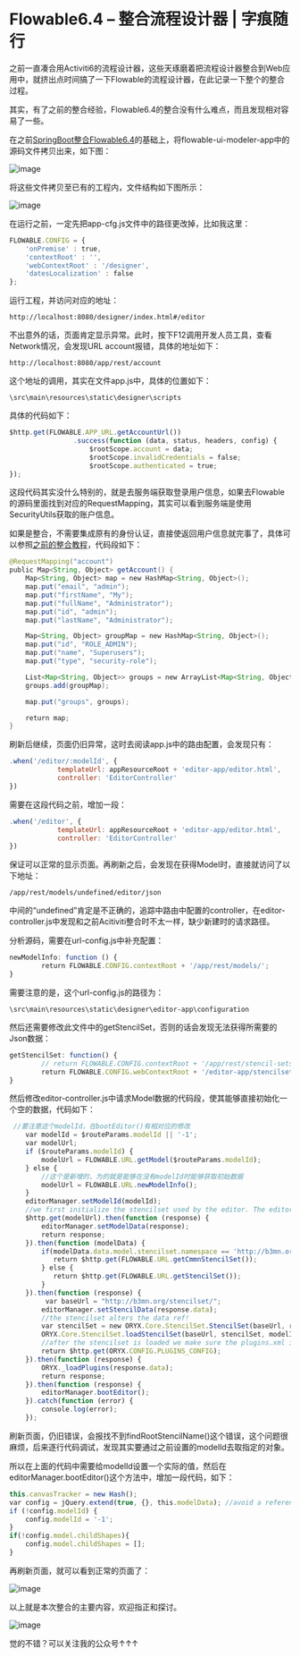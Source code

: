 # Flowable6.4 – 整合流程设计器 | 字痕随行
之前一直凑合用Activiti6的流程设计器，这些天琢磨着把流程设计器整合到Web应用中，就挤出点时间搞了一下Flowable的流程设计器，在此记录一下整个的整合过程。  

其实，有了之前的整合经验，Flowable6.4的整合没有什么难点，而且发现相对容易了一些。

在之前[S](http://mp.weixin.qq.com/s?__biz=MzI3NTE2NzczMQ==&mid=2650045992&idx=1&sn=1bbab46a2f3647e06ea1c4e32886f737&chksm=f3083eb4c47fb7a23e82a2e2b792832a830322af2e51136c1c1fbe2f066f7f152cd644696bb5&scene=21#wechat_redirect)[pringBoot整合Flowable6.4](http://www.blackzs.com/archives/1523)的基础上，将flowable-ui-modeler-app中的源码文件拷贝出来，如下图：

![image](../../images/Flowable6–整合流程设计器/4254836628fb466c4868d1eded54119b.jpg)

将这些文件拷贝至已有的工程内，文件结构如下图所示：

![image](../../images/Flowable6–整合流程设计器/0cc2e94d9c3f31fbe781a90a55022bf1.jpg)

在运行之前，一定先把app-cfg.js文件中的路径更改掉，比如我这里：

```javascript
FLOWABLE.CONFIG = {
    'onPremise' : true,
    'contextRoot' : '',
    'webContextRoot' : '/designer',
    'datesLocalization' : false
};

```
运行工程，并访问对应的地址：

```Plain Text
http://localhost:8080/designer/index.html#/editor

```
不出意外的话，页面肯定显示异常。此时，按下F12调用开发人员工具，查看Network情况，会发现URL account报错，具体的地址如下：

```Plain Text
http://localhost:8080/app/rest/account

```
这个地址的调用，其实在文件app.js中，具体的位置如下：

```Plain Text
\src\main\resources\static\designer\scripts

```
具体的代码如下：

```javascript
$http.get(FLOWABLE.APP_URL.getAccountUrl())
                .success(function (data, status, headers, config) {
                    $rootScope.account = data;
                    $rootScope.invalidCredentials = false;
                    $rootScope.authenticated = true;
});

```
这段代码其实没什么特别的，就是去服务端获取登录用户信息，如果去Flowable的源码里面找到对应的RequestMapping，其实可以看到服务端是使用SecurityUtils获取的账户信息。

如果是整合，不需要集成原有的身份认证，直接使返回用户信息就完事了，具体可以参照[之前的整合教程](http://www.blackzs.com/archives/1217)，代码段如下：

```java
@RequestMapping("account")
public Map<String, Object> getAccount() {
    Map<String, Object> map = new HashMap<String, Object>();
    map.put("email", "admin");
    map.put("firstName", "My");
    map.put("fullName", "Administrator");
    map.put("id", "admin");
    map.put("lastName", "Administrator");

    Map<String, Object> groupMap = new HashMap<String, Object>();
    map.put("id", "ROLE_ADMIN");
    map.put("name", "Superusers");
    map.put("type", "security-role");

    List<Map<String, Object>> groups = new ArrayList<Map<String, Object>>();
    groups.add(groupMap);

    map.put("groups", groups);

    return map;
}

```
刷新后继续，页面仍旧异常，这时去阅读app.js中的路由配置，会发现只有：

```javascript
.when('/editor/:modelId', {
            templateUrl: appResourceRoot + 'editor-app/editor.html',
            controller: 'EditorController'
})

```
需要在这段代码之前，增加一段：

```javascript
.when('/editor', {
            templateUrl: appResourceRoot + 'editor-app/editor.html',
            controller: 'EditorController'
})

```
保证可以正常的显示页面。再刷新之后，会发现在获得Model时，直接就访问了以下地址：

```Plain Text
/app/rest/models/undefined/editor/json

```
中间的“undefined”肯定是不正确的，追踪中路由中配置的controller，在editor-controller.js中发现和之前Acitiviti整合时不太一样，缺少新建时的请求路径。

分析源码，需要在url-config.js中补充配置：

```javascript
newModelInfo: function () {
        return FLOWABLE.CONFIG.contextRoot + '/app/rest/models/';
}

```
需要注意的是，这个url-config.js的路径为：

```Plain Text
\src\main\resources\static\designer\editor-app\configuration

```
然后还需要修改此文件中的getStencilSet，否则的话会发现无法获得所需要的Json数据：

```javascript
getStencilSet: function() {
        // return FLOWABLE.CONFIG.contextRoot + '/app/rest/stencil-sets/editor?version=' + Date.now();
        return FLOWABLE.CONFIG.webContextRoot + '/editor-app/stencilset.json';
}

```
然后修改editor-controller.js中请求Model数据的代码段，使其能够直接初始化一个空的数据，代码如下：

```javascript
 //要注意这个modelId，在bootEditor()有相对应的修改
    var modelId = $routeParams.modelId || '-1';
    var modelUrl;
    if ($routeParams.modelId) {
        modelUrl = FLOWABLE.URL.getModel($routeParams.modelId);
    } else {
        //这个是新增的，为的就是能够在没有modelId时能够获取初始数据
        modelUrl = FLOWABLE.URL.newModelInfo();
    }
    editorManager.setModelId(modelId);
    //we first initialize the stencilset used by the editor. The editorId is always the modelId.
    $http.get(modelUrl).then(function (response) {
        editorManager.setModelData(response);
        return response;
    }).then(function (modelData) {
        if(modelData.data.model.stencilset.namespace == 'http://b3mn.org/stencilset/cmmn1.1#') {
           return $http.get(FLOWABLE.URL.getCmmnStencilSet());
        } else {
           return $http.get(FLOWABLE.URL.getStencilSet());
        }
    }).then(function (response) {
         var baseUrl = "http://b3mn.org/stencilset/";
        editorManager.setStencilData(response.data);
        //the stencilset alters the data ref!
        var stencilSet = new ORYX.Core.StencilSet.StencilSet(baseUrl, response.data);
        ORYX.Core.StencilSet.loadStencilSet(baseUrl, stencilSet, modelId);
        //after the stencilset is loaded we make sure the plugins.xml is loaded.
        return $http.get(ORYX.CONFIG.PLUGINS_CONFIG);
    }).then(function (response) {
        ORYX._loadPlugins(response.data);
        return response;
    }).then(function (response) {
        editorManager.bootEditor();
    }).catch(function (error) {
        console.log(error);
    });

```
刷新页面，仍旧错误，会报找不到findRootStencilName()这个错误，这个问题很麻烦，后来逐行代码调试，发现其实要通过之前设置的modelId去取指定的对象。

所以在上面的代码中需要给modelId设置一个实际的值，然后在editorManager.bootEditor()这个方法中，增加一段代码，如下：

```javascript
this.canvasTracker = new Hash();
var config = jQuery.extend(true, {}, this.modelData); //avoid a reference to the original object.
if (!config.modelId) {
    config.modelId = '-1';
}
if(!config.model.childShapes){
    config.model.childShapes = [];
}

```
再刷新页面，就可以看到正常的页面了：

![image](../../images/Flowable6–整合流程设计器/70359059e79bbdaeb5ec171d0908354e.jpg)

以上就是本次整合的主要内容，欢迎指正和探讨。

![image](../../images/公众号.jpg)

觉的不错？可以关注我的公众号↑↑↑